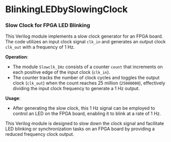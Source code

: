 # BlinkingLEDbySlowingClock

### Slow Clock for FPGA LED Blinking

This Verilog module implements a slow clock generator for an FPGA board. The code utilizes an input clock signal `clk_in` and generates an output clock `clk_out` with a frequency of 1 Hz.

**Operation**:
- The module `Slowclk_1Hz` consists of a counter `count` that increments on each positive edge of the input clock (`clk_in`).
- The counter tracks the number of clock cycles and toggles the output clock (`clk_out`) when the count reaches 25 million (`25000000`), effectively dividing the input clock frequency to generate a 1 Hz output.

**Usage**:
- After generating the slow clock, this 1 Hz signal can be employed to control an LED on the FPGA board, enabling it to blink at a rate of 1 Hz.

This Verilog module is designed to slow down the clock signal and facilitate LED blinking or synchronization tasks on an FPGA board by providing a reduced frequency clock output.
